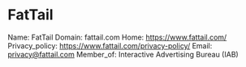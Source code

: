 
# FatTail

Name: FatTail
Domain: fattail.com
Home: https://www.fattail.com/
Privacy_policy: https://www.fattail.com/privacy-policy/
Email: privacy@fattail.com
Member_of: Interactive Advertising Bureau (IAB)
